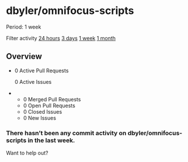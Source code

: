 # dbyler/omnifocus-scripts

 Period: 1 week

Filter activity [24 hours](https://github.com/dbyler/omnifocus-scripts/pulse/daily) [3 days](https://github.com/dbyler/omnifocus-scripts/pulse/halfweekly) [1 week](dbyler-omnifocus-scripts-6.md) [1 month](https://github.com/dbyler/omnifocus-scripts/pulse/monthly)

## Overview

* 0 Active Pull Requests

  0 Active Issues

* *  0 Merged Pull Requests
  *  0 Open Pull Requests
  *  0 Closed Issues
  *  0 New Issues

### There hasn’t been any commit activity on dbyler/omnifocus-scripts in the last week.

Want to help out?

